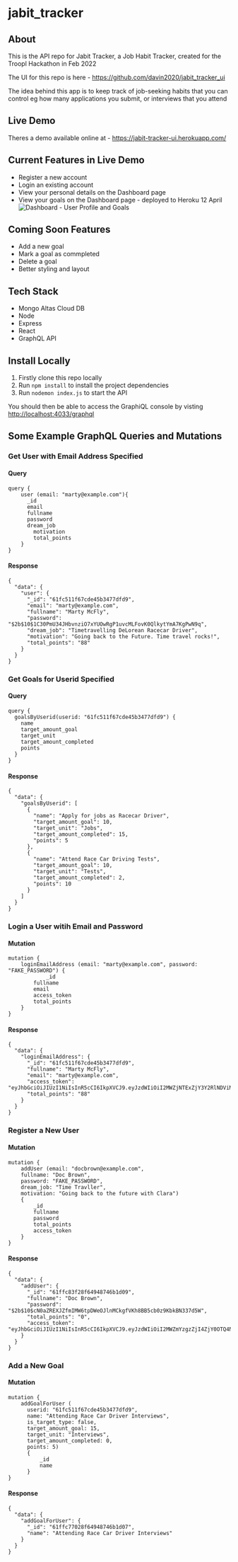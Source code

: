 # jabit_tracker

## About
This is the API repo for Jabit Tracker, a Job Habit Tracker, created for the Troopl Hackathon in Feb 2022

The UI for this repo is here - https://github.com/davin2020/jabit_tracker_ui

The idea behind this app is to keep track of job-seeking habits that you can control eg how many applications you submit, or interviews that you attend

## Live Demo
Theres a demo available online at - https://jabit-tracker-ui.herokuapp.com/

## Current Features in Live Demo
- Register a new account
- Login an existing account
- View your personal details on the Dashboard page
- View your goals on the Dashboard page - deployed to Heroku 12 April
![Dashboard - User Profile and Goals](jabit_tracker_dashboard_goals.png)

## Coming Soon Features
- Add a new goal
- Mark a goal as commpleted
- Delete a goal
- Better styling and layout

## Tech Stack
- Mongo Altas Cloud DB
- Node
- Express
- React
- GraphQL API

## Install Locally
1) Firstly clone this repo locally
2) Run `npm install` to install the project dependencies
3) Run `nodemon index.js` to start the API

You should then be able to access the GraphiQL console by visting [http://localhost:4033/graphql](http://localhost:4033/graphql)

## Some Example GraphQL Queries and Mutations

### Get User with Email Address Specified
#### Query
```
query {
   	user (email: "marty@example.com"){
      _id
      email
      fullname
      password
      dream_job
    	motivation
    	total_points
   	}
}
```

#### Response
```
{
  "data": {
    "user": {
      "_id": "61fc511f67cde45b3477dfd9",
      "email": "marty@example.com",
      "fullname": "Marty McFly",
      "password": "$2b$10$1C30PmU34JHbvnziO7xYUOwRgP1uvcMLFovK0QlkytYmA7KgPwN9q",
      "dream_job": "Timetravelling DeLorean Racecar Driver",
      "motivation": "Going back to the Future. Time travel rocks!",
      "total_points": "88"
    }
  }
}
```

### Get Goals for Userid Specified
#### Query
```
query {
  goalsByUserid(userid: "61fc511f67cde45b3477dfd9") {
    name
    target_amount_goal
    target_unit
    target_amount_completed
    points
  }
}
```

#### Response
```
{
  "data": {
    "goalsByUserid": [
      {
        "name": "Apply for jobs as Racecar Driver",
        "target_amount_goal": 10,
        "target_unit": "Jobs",
        "target_amount_completed": 15,
        "points": 5
      },
      {
        "name": "Attend Race Car Driving Tests",
        "target_amount_goal": 10,
        "target_unit": "Tests",
        "target_amount_completed": 2,
        "points": 10
      }
    ]
  }
}
```

### Login a User witih Email and Password
#### Mutation
```
mutation {
    loginEmailAddress (email: "marty@example.com", password: "FAKE_PASSWORD") {
			_id
    	fullname
    	email
    	access_token
    	total_points
    }
}
```

#### Response
```
{
  "data": {
    "loginEmailAddress": {
      "_id": "61fc511f67cde45b3477dfd9",
      "fullname": "Marty McFly",
      "email": "marty@example.com",
      "access_token": "eyJhbGciOiJIUzI1NiIsInR5cCI6IkpXVCJ9.eyJzdWIiOiI2MWZjNTExZjY3Y2RlNDViMzQ3N2RmZDkiLCJlbWFpbCI6Im1hcnR5QGV4YW1wbGUuY29tIiwiaWF0IjoxNjQ0MTUyNTEzLCJleHAiOjE2NDQxNjMzMTN9.JAyMGffi2g0UwLQlp6PpE81aLdZlk2fgDpTuTqwoCkQ",
      "total_points": "88"
    }
  }
}
```

### Register a New User
#### Mutation
```
mutation {
    addUser (email: "docbrown@example.com", 
    fullname: "Doc Brown", 
    password: "FAKE_PASSWORD", 
    dream_job: "Time Travller",
  	motivation: "Going back to the future with Clara")
    {
        _id
      	fullname
        password
      	total_points
        access_token
    }
}
```

#### Response
```
{
  "data": {
    "addUser": {
      "_id": "61ffc83f28f64948746b1d09",
      "fullname": "Doc Brown",
      "password": "$2b$10$cN0aZREXJZfmIMW6tpDWeOJlnMCkgfVKh8BB5cb0z9KbkBN337d5W",
      "total_points": "0",
      "access_token": "eyJhbGciOiJIUzI1NiIsInR5cCI6IkpXVCJ9.eyJzdWIiOiI2MWZmYzgzZjI4ZjY0OTQ4NzQ2YjFkMDkiLCJlbWFpbCI6ImRvY2Jyb3duQGV4YW1wbGUuY29tIiwiaWF0IjoxNjQ0MTUyODk1LCJleHAiOjE2NDQxNjM2OTV9.jnACCwyDQLFtQIr8Pe644F8Oj5vstkCY6PEwxcYRdGo"
    }
  }
}
```

### Add a New Goal
#### Mutation
```
mutation {
    addGoalForUser (
      userid: "61fc511f67cde45b3477dfd9",
      name: "Attending Race Car Driver Interviews", 
      is_target_type: false, 
      target_amount_goal: 15,
      target_unit: "Interviews",
      target_amount_completed: 0,
      points: 5)
      {
          _id
          name
      }
}
```

#### Response
```
{
  "data": {
    "addGoalForUser": {
      "_id": "61ffc77028f64948746b1d07",
      "name": "Attending Race Car Driver Interviews"
    }
  }
}
```
